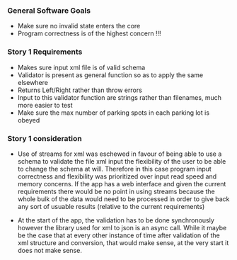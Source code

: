 ### General Software Goals

 - Make sure no invalid state enters the core
 - Program correctness is of the highest concern !!!

### Story 1 Requirements

 - Makes sure input xml file is of valid schema
 - Validator is present as general function so as to apply the same elsewhere
 - Returns Left/Right rather than throw errors
 - Input to this validator function are strings rather than filenames, much more easier to test 
 - Make sure the max number of parking spots in each parking lot is obeyed

### Story 1 consideration

 - Use of streams for xml was eschewed in favour of being able to use a schema to validate the file xml input the flexibility
   of the user to be able to change the schema at will. Therefore in this case program input correctness and flexibility
   was prioritized over input read speed and memory concerns. 
   If the app has a web interface and given the current requirements there would be no point in using streams because the
   whole bulk of the data would need to be processed in order to give back any sort of usuable results (relative to the current requirements)

 - At the start of the app, the validation has to be done synchronously however the library used for xml to json is an async call. While it maybe be 
   the case that at every other instance of time after validation of the xml structure and conversion,  that would make sense, at the very start it does not
   make sense.
